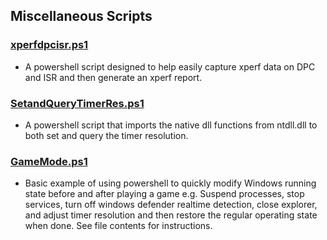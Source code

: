 ## Miscellaneous Scripts

### [xperfdpcisr.ps1](xperfdpcisr.ps1)
  * A powershell script designed to help easily capture xperf data on DPC and ISR and then generate an xperf report.
### [SetandQueryTimerRes.ps1](SetandQueryTimerRes.ps1)
  * A powershell script that imports the native dll functions from ntdll.dll to both set and query the timer resolution.
### [GameMode.ps1](GameMode.ps1)
  * Basic example of using powershell to quickly modify Windows running state before and after playing a game e.g. Suspend processes, stop services, turn off windows defender realtime detection, close explorer, and adjust timer resolution and then restore the regular operating state when done. See file contents for instructions.
